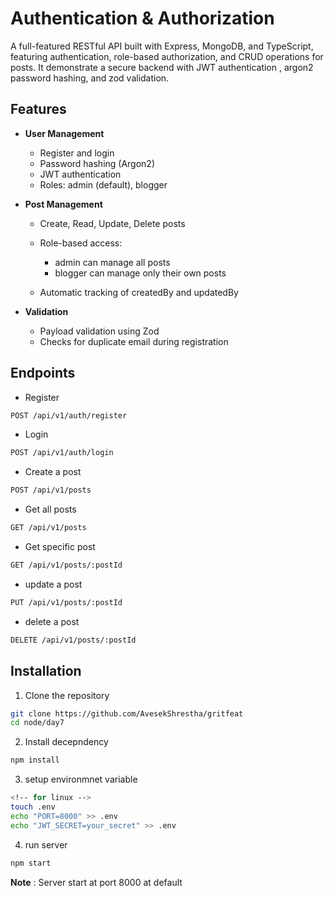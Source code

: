 # Authentication & Authorization

A full-featured RESTful API built with Express, MongoDB, and TypeScript, featuring authentication, role-based authorization, and CRUD operations for posts. It demonstrate a secure backend with JWT authentication , argon2 password hashing, and zod validation.

## Features 

* **User Management**

    * Register and login
    * Password hashing (Argon2)
    * JWT authentication 
    * Roles: admin (default), blogger

* **Post Management** 

    * Create, Read, Update, Delete posts
    * Role-based access:

        * admin can manage all posts
        * blogger can manage only their own posts

    * Automatic tracking of createdBy and updatedBy

* **Validation**

    * Payload validation using Zod 
    * Checks for duplicate email during registration

## Endpoints 

* Register 

```bash
POST /api/v1/auth/register 
```

* Login 

```bash
POST /api/v1/auth/login 
```

* Create a post 

```bash
POST /api/v1/posts 
```

* Get all posts 

```bash
GET /api/v1/posts
```

* Get specific post 

```bash
GET /api/v1/posts/:postId
```

* update a post

```bash
PUT /api/v1/posts/:postId
```

* delete a post

```bash
DELETE /api/v1/posts/:postId
```

## Installation 

1. Clone the repository

```bash
git clone https://github.com/AvesekShrestha/gritfeat
cd node/day7
```

2. Install decepndency 

```bash
npm install 
```

3. setup environmnet variable

```bash
<!-- for linux -->
touch .env 
echo "PORT=8000" >> .env
echo "JWT_SECRET=your_secret" >> .env 
```

4. run server 

```bash
npm start
```

**Note** : Server start at port 8000 at default

